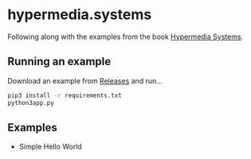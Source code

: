 # hypermedia.systems

Following along with the examples from the book [Hypermedia Systems](https://hypermedia.systems).

## Running an example

Download an example from [Releases](https://github.com/juliojimenez/hypermedia.systems/releases) and run...

```bash
pip3 install -r requirements.txt
python3app.py
```
## Examples

- Simple Hello World